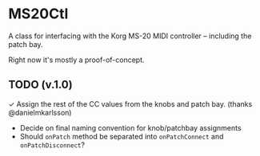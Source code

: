 MS20Ctl
=======

A class for interfacing with the Korg MS-20 MIDI controller – including the patch bay.

Right now it's mostly a proof-of-concept.

TODO (v.1.0)
------------

✓ Assign the rest of the CC values from the knobs and patch bay. (thanks @danielmkarlsson)
* Decide on final naming convention for knob/patchbay assignments
* Should `onPatch` method be separated into `onPatchConnect` and `onPatchDisconnect`?

